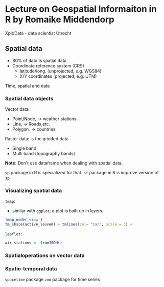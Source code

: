 # Lecture on Geospatial Informaiton in R by Romaike Middendorp

XploData - data scientist
Utrecht

## Spatial data

* 80% of data is spatial data.
* Coordinate reference system (CRS)
    - latitude/long. (unprojected, e.g. WGS84)
    - X/Y coordinates (projected, e.g. UTM)

Time, spatial and data

### Spatial data objects

Vector data:

* Point/Node, -> weather stations
* Line, -> Roads,etc.
* Polygon. -> countries

Raster data: is the gridded data

* Single band
* Multi band (topography bands)

__Note:__ Don't use dataframe when dealing with spatial data.

`sp` package in R is specialized for that.
`sf` package in R is improve version of `sp`.

### Visualizing spatial data

`tmap`:

* similar with `ggplot`; a plot is built up in layers.

```r
tmap_mode('view')
tm_shape(active_leuven) + tmlines(col= "car", scale = 3) + 
```

`leaflet`:

```r
air_stations <- fromJSON()
```

### Spatialoperations on vector data

### Spatio-temporal data

`spacetime` package
`zoo` package for time series